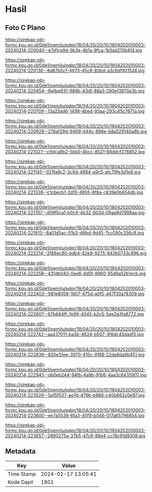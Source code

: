 # Hasil

## Foto C Plano

https://sirekap-obj-formc.kpu.go.id/0de1/pemilu/pdpr/18/04/20/20/10/1804202010003-20240214-220040--e7d1ce9d-5b3e-4b1a-9fca-1b5ad210b414.jpg

https://sirekap-obj-formc.kpu.go.id/0de1/pemilu/pdpr/18/04/20/20/10/1804202010003-20240214-220136--8d87b5c1-4870-45c8-80bd-a3c6df9015d4.jpg

https://sirekap-obj-formc.kpu.go.id/0de1/pemilu/pdpr/18/04/20/20/10/1804202010003-20240214-220454--6efbe931-989b-43df-88a3-290ef3970a3b.jpg

https://sirekap-obj-formc.kpu.go.id/0de1/pemilu/pdpr/18/04/20/20/10/1804202010003-20240214-220709--13a25ad6-1498-4bed-93aa-293c45c7671a.jpg

https://sirekap-obj-formc.kpu.go.id/0de1/pemilu/pdpr/18/04/20/20/10/1804202010003-20240214-220929--278af29d-9469-444c-896e-b8a529140a8b.jpg

https://sirekap-obj-formc.kpu.go.id/0de1/pemilu/pdpr/18/04/20/20/10/1804202010003-20240214-221027--c9dca9b2-5bb5-4bcc-8521-88ddcf278852.jpg

https://sirekap-obj-formc.kpu.go.id/0de1/pemilu/pdpr/18/04/20/20/10/1804202010003-20240214-221145--021fa9c2-3c9d-4984-a9c5-afc79fe3d1e8.jpg

https://sirekap-obj-formc.kpu.go.id/0de1/pemilu/pdpr/18/04/20/20/10/1804202010003-20240214-221338--c1cbecb1-2d15-4955-8f8a-c839e0b654db.jpg

https://sirekap-obj-formc.kpu.go.id/0de1/pemilu/pdpr/18/04/20/20/10/1804202010003-20240214-221707--d59f0ca1-b0c9-4b32-803d-09aa9d7998aa.jpg

https://sirekap-obj-formc.kpu.go.id/0de1/pemilu/pdpr/18/04/20/20/10/1804202010003-20240214-221913--8a01d5ac-51b3-46bd-9d45-7cc090c256c8.jpg

https://sirekap-obj-formc.kpu.go.id/0de1/pemilu/pdpr/18/04/20/20/10/1804202010003-20240214-222214--2f88ec80-edb4-42e9-9275-843b0733c896.jpg

https://sirekap-obj-formc.kpu.go.id/0de1/pemilu/pdpr/18/04/20/20/10/1804202010003-20240214-222258--431db043-0ee6-4d5f-8960-95d9a52b1ecb.jpg

https://sirekap-obj-formc.kpu.go.id/0de1/pemilu/pdpr/18/04/20/20/10/1804202010003-20240214-222403--981e8058-1607-475d-a0f5-d47f30a78309.jpg

https://sirekap-obj-formc.kpu.go.id/0de1/pemilu/pdpr/18/04/20/20/10/1804202010003-20240214-222607--87b684ff-7e99-4045-b2c5-5ee2a3fa8772.jpg

https://sirekap-obj-formc.kpu.go.id/0de1/pemilu/pdpr/18/04/20/20/10/1804202010003-20240214-222742--aa437011-ba3b-4624-b507-3f6dc45dadf5.jpg

https://sirekap-obj-formc.kpu.go.id/0de1/pemilu/pdpr/18/04/20/20/10/1804202010003-20240214-222839--820e31ee-3970-410c-9168-22da8da9b451.jpg

https://sirekap-obj-formc.kpu.go.id/0de1/pemilu/pdpr/18/04/20/20/10/1804202010003-20240214-222945--db0eb244-94fb-4a9b-91b6-4aa3c6435901.jpg

https://sirekap-obj-formc.kpu.go.id/0de1/pemilu/pdpr/18/04/20/20/10/1804202010003-20240214-223526--5a15f537-ae7d-479b-b886-c40b662c0e97.jpg

https://sirekap-obj-formc.kpu.go.id/0de1/pemilu/pdpr/18/04/20/20/10/1804202010003-20240214-223600--ee7a5538-6fa3-45f9-b546-017a65796854.jpg

https://sirekap-obj-formc.kpu.go.id/0de1/pemilu/pdpr/18/04/20/20/10/1804202010003-20240214-223657--2890275a-37b5-47c6-88e4-cc18c91d9308.jpg


## Metadata

| Key        | Value               |
| ---------- | ------------------- |
| Time Stamp | 2024-02-17 13:05:41 |
| Kode Dapil | 1801                |



